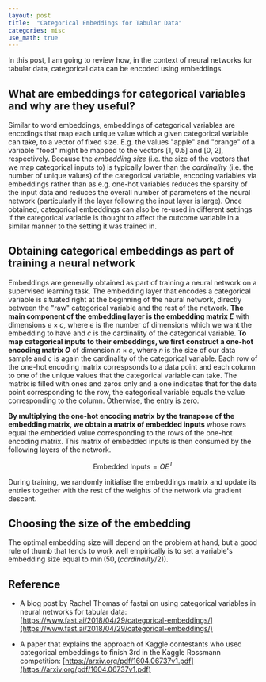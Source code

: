 ```yaml
---
layout: post
title:  "Categorical Embeddings for Tabular Data"
categories: misc
use_math: true
---
```



In this post, I am going to review how, in the context of neural networks for tabular data, categorical data can be encoded using embeddings. 

## What are embeddings for categorical variables and why are they useful?
Similar to word embeddings, embeddings of categorical variables are encodings that map each unique value which a given categorical variable can take, to a vector of fixed size. E.g. the values "apple" and "orange" of a variable "food" might be mapped to the vectors [1, 0.5] and [0, 2], respectively. Because the _embedding size_ (i.e. the size of the vectors that we map categorical inputs to) is typically lower than the _cardinality_ (i.e. the number of unique values) of the categorical variable, encoding variables via embeddings rather than as e.g. one-hot variables reduces the sparsity of the input data and reduces the overall number of parameters of the neural network (particularly if the layer following the input layer is large). Once obtained, categorical embeddings can also be re-used in different settings if the categorical variable is thought to affect the outcome variable in a similar manner to the setting it was trained in.


## Obtaining categorical embeddings as part of training a neural network
Embeddings are generally obtained as part of training a neural network on a supervised learning task. The embedding layer that encodes a categorical variable is situated right at the beginning of the neural network, directly between the "raw" categorical variable and the rest of the network. __The main component of the embedding layer is the embedding matrix $E$__ with dimensions $e \times c$, where $e$ is the number of dimensions which we want the embedding to have and $c$ is the cardinality of the categorical variable. __To map categorical inputs to their embeddings, we first construct a one-hot encoding matrix $O$__ of dimension $n \times c$, where $n$ is the size of our data sample and $c$ is again the cardinality of the categorical variable. Each row of the one-hot encoding matrix correspsonds to a data point and each column to one of the unique values that the categorical variable can take. The matrix is filled with ones and zeros only and a one indicates that for the data point corresponding to the row, the categorical variable equals the value corresponding to the column. Otherwise, the entry is zero. 

__By multiplying the one-hot encoding matrix by the transpose of the embedding matrix, we obtain a matrix of embedded inputs__ whose rows equal the embedded value corresponding to the rows of the one-hot encoding matrix. This matrix of embedded inputs is then consumed by the following layers of the network.

$$ \text{Embedded Inputs} =  OE^T $$

During training, we randomly initialise the embeddings matrix and update its entries together with the rest of the weights of the network via gradient descent.

## Choosing the size of the embedding

The optimal embedding size will depend on the problem at hand, but a good rule of thumb that tends to work well empirically is to set a variable's embedding size equal to $\min(50, (cardinality/2))$.


## Reference
- A blog post by Rachel Thomas of fastai on using categorical variables in neural networks for tabular data: [https://www.fast.ai/2018/04/29/categorical-embeddings/](https://www.fast.ai/2018/04/29/categorical-embeddings/)

- A paper that explains the approach of Kaggle contestants who used categorical embeddings to finish 3rd in the Kaggle Rossmann competition: [https://arxiv.org/pdf/1604.06737v1.pdf](https://arxiv.org/pdf/1604.06737v1.pdf)